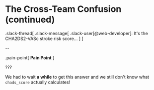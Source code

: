 # The Cross-Team Confusion (continued)

.slack-thread[
.slack-message[
.slack-user[@web-developer]: It's the CHA2DS2-VASc stroke risk score...
]
]

--

.pain-point[
**Pain Point**
]

???

We had to wait **a while** to get this answer and we still don't know what `chads_score` actually calculates!
